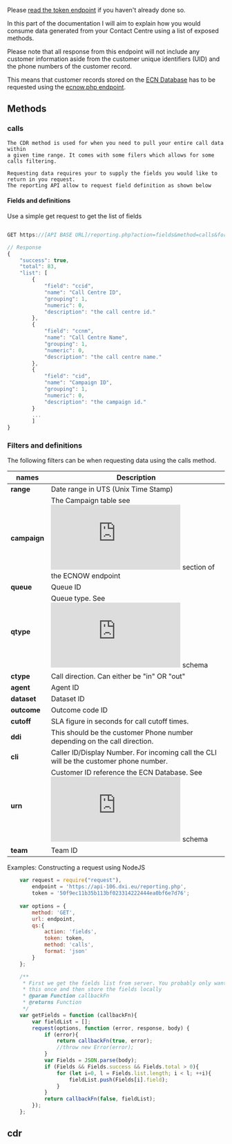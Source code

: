 Please [read the token endpoint](https://github.com/8x8-dxi/ContactNowAPI/blob/master/TOKEN.md) if you haven't already done so.

In this part of the documentation I will aim to explain how you would consume data
generated from your Contact Centre using a list of exposed methods. 

Please note that all response from this endpoint will not include any customer information 
aside from the customer unique identifiers (UID) and the phone numbers of the customer record. 

This means that customer records stored on the [ECN Database](https://github.com/8x8-dxi/ContactNowAPI#high-level-api-diagram)
has to be requested using the [ecnow.php endpoint](https://github.com/8x8-dxi/ContactNowAPI/blob/master/ECNOW.md).


## Methods

### calls
    
    The CDR method is used for when you need to pull your entire call data within
    a given time range. It comes with some filers which allows for some calls filtering.
    
    Requesting data requires your to supply the fields you would like to return in you request.
    The reporting API allow to request field definition as shown below

#### Fields and definitions

Use a simple get request to get the list of fields

```javascript

GET https://[API BASE URL]/reporting.php?action=fields&method=calls&format=json&token=TOKEN-HERE

// Response
{
    "success": true,
    "total": 83,
    "list": [
        {
            "field": "ccid",
            "name": "Call Centre ID",
            "grouping": 1,
            "numeric": 0,
            "description": "the call centre id."
        },
        {
            "field": "ccnm",
            "name": "Call Centre Name",
            "grouping": 1,
            "numeric": 0,
            "description": "the call centre name."
        },
        {
            "field": "cid",
            "name": "Campaign ID",
            "grouping": 1,
            "numeric": 0,
            "description": "the campaign id."
        }
        ...
        ]
}        

```
 
### Filters and definitions

The following filters can be when requesting data using the calls method.

names | Description 
----------|---------|
**range** | Date range in UTS (Unix Time Stamp)
**campaign** | The Campaign table see ![The terminologies](https://github.com/8x8-dxi/ContactNowAPI/blob/master/ECNOW.md#the-terminologies) section of the ECNOW endpoint
**queue** | Queue ID 
**qtype** | Queue type. See ![Queues](https://github.com/8x8-dxi/ContactNowAPI/blob/master/ECNOW.md#queues) schema
**ctype** |Call direction. Can either be "in" OR "out"
**agent** | Agent ID
**dataset** | Dataset ID
**outcome** | Outcome code ID
**cutoff** | SLA figure in seconds for call cutoff times.
**ddi** | This should be the customer Phone number depending on the call direction.
**cli** | Caller ID/Display Number. For incoming call the CLI will be the customer phone number.
**urn** | Customer ID reference the ECN Database. See ![Dataset](https://github.com/8x8-dxi/ContactNowAPI/blob/master/ECNOW.md#dataset) schema
**team** | Team ID


Examples: Constructing a request using NodeJS

```javascript
    var request = require("request"),
        endpoint = 'https://api-106.dxi.eu/reporting.php',
        token = '50f9ec11b35b113bf023314222444ea0bf6e7d76';
    
    var options = {
        method: 'GET',
        url: endpoint,
        qs:{
            action: 'fields',
            token: token,
            method: 'calls',
            format: 'json'
        }
    };

    /**
     * First we get the fields list from server. You probably only want to run
     * this once and then store the fields locally
     * @param Function callbackFn
     * @returns Function
     */
    var getFields = function (callbackFn){
        var fieldList = [];
        request(options, function (error, response, body) {
            if (error){
                return callbackFn(true, error);
                //throw new Error(error);
            }
            var Fields = JSON.parse(body);
            if (Fields && Fields.success && Fields.total > 0){
                for (let i=0, l = Fields.list.length; i < l; ++i){
                    fieldList.push(Fields[i].field);
                }
            }
            return callbackFn(false, fieldList);
        });
    };

```


## cdr
